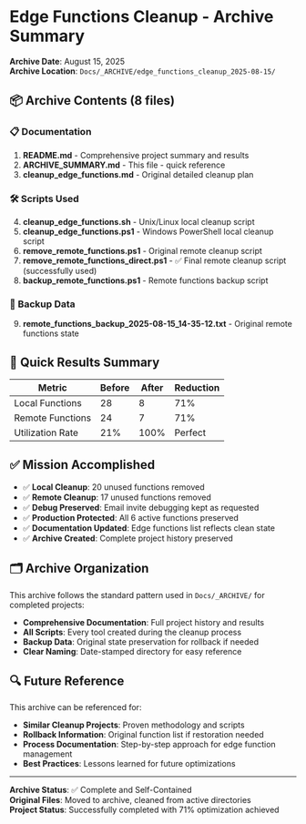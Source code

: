 # Edge Functions Cleanup - Archive Summary

**Archive Date**: August 15, 2025  
**Archive Location**: `Docs/_ARCHIVE/edge_functions_cleanup_2025-08-15/`

## 📦 Archive Contents (8 files)

### 📋 Documentation
1. **README.md** - Comprehensive project summary and results
2. **ARCHIVE_SUMMARY.md** - This file - quick reference
3. **cleanup_edge_functions.md** - Original detailed cleanup plan

### 🛠️ Scripts Used
4. **cleanup_edge_functions.sh** - Unix/Linux local cleanup script
5. **cleanup_edge_functions.ps1** - Windows PowerShell local cleanup script  
6. **remove_remote_functions.ps1** - Original remote cleanup script
7. **remove_remote_functions_direct.ps1** - ✅ Final remote cleanup script (successfully used)
8. **backup_remote_functions.ps1** - Remote functions backup script

### 💾 Backup Data
9. **remote_functions_backup_2025-08-15_14-35-12.txt** - Original remote functions state

## 🎯 Quick Results Summary

| Metric | Before | After | Reduction |
|--------|--------|-------|-----------|
| Local Functions | 28 | 8 | 71% |
| Remote Functions | 24 | 7 | 71% |
| Utilization Rate | 21% | 100% | Perfect |

## ✅ Mission Accomplished

- ✅ **Local Cleanup**: 20 unused functions removed
- ✅ **Remote Cleanup**: 17 unused functions removed  
- ✅ **Debug Preserved**: Email invite debugging kept as requested
- ✅ **Production Protected**: All 6 active functions preserved
- ✅ **Documentation Updated**: Edge functions list reflects clean state
- ✅ **Archive Created**: Complete project history preserved

## 🗂️ Archive Organization

This archive follows the standard pattern used in `Docs/_ARCHIVE/` for completed projects:
- **Comprehensive Documentation**: Full project history and results
- **All Scripts**: Every tool created during the cleanup process
- **Backup Data**: Original state preservation for rollback if needed
- **Clear Naming**: Date-stamped directory for easy reference

## 🔍 Future Reference

This archive can be referenced for:
- **Similar Cleanup Projects**: Proven methodology and scripts
- **Rollback Information**: Original function list if restoration needed
- **Process Documentation**: Step-by-step approach for edge function management
- **Best Practices**: Lessons learned for future optimizations

---

**Archive Status**: ✅ Complete and Self-Contained  
**Original Files**: Moved to archive, cleaned from active directories  
**Project Status**: Successfully completed with 71% optimization achieved
